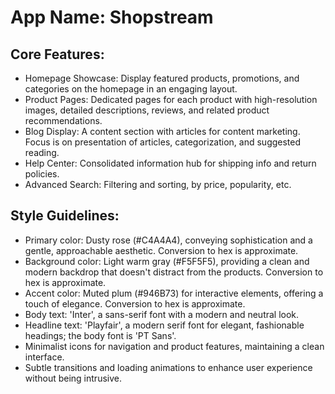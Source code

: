# **App Name**: Shopstream

## Core Features:

- Homepage Showcase: Display featured products, promotions, and categories on the homepage in an engaging layout.
- Product Pages: Dedicated pages for each product with high-resolution images, detailed descriptions, reviews, and related product recommendations.
- Blog Display: A content section with articles for content marketing. Focus is on presentation of articles, categorization, and suggested reading.
- Help Center: Consolidated information hub for shipping info and return policies.
- Advanced Search: Filtering and sorting, by price, popularity, etc.

## Style Guidelines:

- Primary color: Dusty rose (#C4A4A4), conveying sophistication and a gentle, approachable aesthetic. Conversion to hex is approximate.
- Background color: Light warm gray (#F5F5F5), providing a clean and modern backdrop that doesn't distract from the products. Conversion to hex is approximate.
- Accent color: Muted plum (#946B73) for interactive elements, offering a touch of elegance. Conversion to hex is approximate.
- Body text: 'Inter', a sans-serif font with a modern and neutral look.
- Headline text: 'Playfair', a modern serif font for elegant, fashionable headings; the body font is 'PT Sans'.
- Minimalist icons for navigation and product features, maintaining a clean interface.
- Subtle transitions and loading animations to enhance user experience without being intrusive.